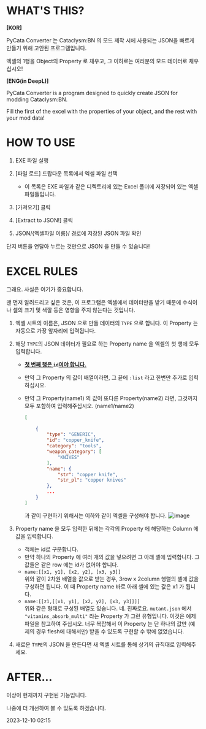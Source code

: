 # WHAT'S THIS?


**[KOR]**

PyCata Converter 는 Cataclysm:BN 의 모드 제작 시에 사용되는 JSON을 빠르게 만들기 위해 고안된 프로그램입니다.

엑셀의 1행을 Object의 Property 로 채우고, 그 이하로는 여러분의 모드 데이터로 채우십시오!

**[ENG(in DeepL)]**

PyCata Converter is a program designed to quickly create JSON for modding Cataclysm:BN.

Fill the first of the excel with the properties of your object, and the rest with your mod data!

# HOW TO USE

1. EXE 파일 실행

1. [파일 로드] 드랍다운 목록에서 엑셀 파일 선택
   - 이 목록은 EXE 파일과 같은 디렉토리에 있는 Excel 폴더에 저장되어 있는 엑셀파일들입니다.

1. [가져오기] 클릭

1. [Extract to JSON!] 클릭

1. JSON/{엑셀파일 이름}/ 경로에 저장된 JSON 파일 확인
   
단지 버튼을 연달아 누르는 것만으로 JSON 을 만들 수 있습니다!

# EXCEL RULES

그래요. 사실은 여기가 중요합니다.

맨 먼저 알려드리고 싶은 것은, 이 프로그램은 엑셀에서 데이터만을 받기 때문에 수식이나 셀의 크기 및 색깔 등은 영향을 주지 않는다는 것입니다.


1. 엑셀 시트의 이름은, JSON 으로 만들 데이터의 `TYPE` 으로 합니다. 이 Property 는 자동으로 가장 앞자리에 입력됩니다.
1. 해당 `TYPE`의 JSON 데이터가 필요로 하는 Property name 을 엑셀의 첫 행에 모두 입력합니다.
   - <u>__첫 번째 행은 </u>`id`<u>여야 합니다.__</u>
   - 만약 그 Property 의 값이 배열이라면, 그 끝에 `:list` 라고 한번만 추가로 입력하십시오.
   - 만약 그 Property(name1) 의 값이 또다른 Property(name2) 라면, 그것까지 모두 포함하여 입력해주십시오. (name1/name2)

        ```json
        [
            
            {
                "type": "GENERIC",
                "id": "copper_knife",
                "category": "tools",
                "weapon_category": [
                    "KNIVES"
                ],
                "name": {
                    "str": "copper knife",
                    "str_pl": "copper knives"
                },
                ...
            }
        ]
        ``` 
        과 같이 구현하기 위해서는 이하와 같이 엑셀을 구성해야 합니다.
        ![image][엑셀 예시1]
 
1. Property name 을 모두 입력한 뒤에는 각각의 Property 에 해당하는 Column 에 값을 입력합니다.
   - 객체는 id로 구분합니다.
   - 만약 하나의 Property 에 여러 개의 값을 넣으려면 그 아래 셀에 입력합니다. 그 값들은 같은 row 에는 id가 없어야 합니다.
   - `name:[[x1, y1], [x2, y2], [x3, y3]]` <br>
   위와 같이 2차원 배열을 값으로 받는 경우, 3row x 2column 행렬의 셀에 값을 구성하면 됩니다. 이 때 Property name 바로 아래 셀에 있는 값은 x1 가 됩니다.
   - `name:[[z1,[[x1, y1], [x2, y2], [x3, y3]]]]`<br> 
   위와 같은 형태로 구성된 배열도 있습니다. 네. 진짜로요. `mutant.json` 에서 `"vitamins_absorb_multi"` 라는 Property 가 그런 유형입니다. 이것은 예제 파일을 참고하여 주십시오. 너무 복잡해서 이 Property 는 단 하나의 값만 (예제의 경우 flesh에 대해서만) 받을 수 있도록 구현할 수 밖에 없었습니다.

1. 새로운 `TYPE`의 JSON 을 만든다면 새 엑셀 시트를 통해 상기의 규칙대로 입력해주세요.  


# AFTER...

이상이 현재까지 구현된 기능입니다.  

나중에 더 개선하여 볼 수 있도록 하겠습니다.



2023-12-10 02:15



[엑셀 예시1]: https://github.com/NappingOcean/PyCata_XL_to_JSON/assets/129575271/7e2b89bc-d9af-4132-a495-36c474c081df "이것은 GENERIC 시트임을 상기해주세요. Remember, this is in GENERIC sheet."